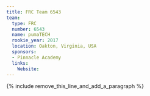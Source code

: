 ```yaml
---
title: FRC Team 6543
team:
  type: FRC
  number: 6543
  name: pumaTECH
  rookie_year: 2017
  location: Oakton, Virginia, USA
  sponsors:
  - Pinnacle Academy
  links:
    Website:
---
```


{% include remove_this_line_and_add_a_paragraph %}